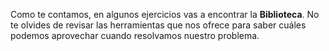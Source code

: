 Como te contamos, en algunos ejercicios vas a encontrar la **Biblioteca**. No te olvides de revisar las herramientas que nos ofrece para saber cuáles podemos aprovechar cuando resolvamos nuestro problema.